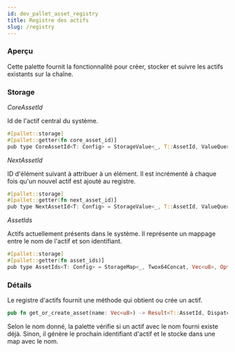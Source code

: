 ```yaml
---
id: dev_pallet_asset_registry
title: Registre des actifs
slug: /registry
---
```


### Aperçu

Cette palette fournit la fonctionnalité pour créer, stocker et suivre les actifs existants sur la chaîne.

### Storage

*CoreAssetId*

Id de l'actif central du système.

```rust
#[pallet::storage]
#[pallet::getter(fn core_asset_id)]
pub type CoreAssetId<T: Config> = StorageValue<_, T::AssetId, ValueQuery>;
```

*NextAssetId* 

ID d'élément suivant à attribuer à un élément. Il est incrémenté à chaque fois qu'un nouvel actif est ajouté au registre.

```rust
#[pallet::storage]
#[pallet::getter(fn next_asset_id)]
pub type NextAssetId<T: Config> = StorageValue<_, T::AssetId, ValueQuery>;
```

*AssetIds*

Actifs actuellement présents dans le système. Il représente un mappage entre le nom de l'actif et son identifiant.

```rust
#[pallet::storage]
#[pallet::getter(fn asset_ids)]
pub type AssetIds<T: Config> = StorageMap<_, Twox64Concat, Vec<u8>, Option<T::AssetId>, ValueQuery>;
```

### Détails

Le registre d'actifs fournit une méthode qui obtient ou crée un actif.

```rust
pub fn get_or_create_asset(name: Vec<u8>) -> Result<T::AssetId, DispatchError> {}
```

Selon le nom donné, la palette vérifie si un actif avec le nom fourni existe déjà. Sinon, il génère le prochain identifiant d'actif et le stocke dans une map avec le nom.
